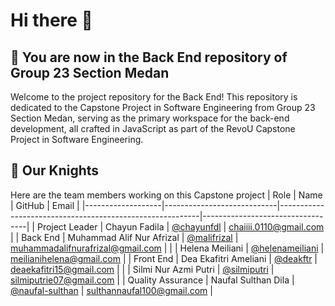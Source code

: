 # Hi there 👋
## 🔧 You are now in the Back End repository of Group 23 Section Medan
Welcome to the project repository for the Back End! This repository is dedicated to the Capstone Project in Software Engineering from Group 23 Section Medan, serving as the primary workspace for the back-end development, all crafted in JavaScript as part of the RevoU Capstone Project in Software Engineering.

## 💪 Our Knights
Here are the team members working on this Capstone project
| Role              | Name                       | GitHub                                                   | Email                            | 
|-------------------|----------------------------|----------------------------------------------------------|----------------------------------|
| Project Leader    | Chayun Fadila              | [@chayunfdl](https://github.com/chayunfdl)               | chaiiii.0110@gmail.com           | 
| Back End          | Muhammad Alif Nur Afrizal  | [@malifrizal](https://github.com/malifrizal)             | muhammadalifnurafrizal@gmail.com |
|                   | Helena Meiliani            | [@helenameiliani](https://github.com/helenameiliani)     | meilianihelena@gmail.com         |
| Front End         | Dea Ekafitri Ameliani      | [@deakftr](https://github.com/deakftr)                   | deaekafitri15@gmail.com          |
|                   | Silmi Nur Azmi Putri       | [@silmiputri](https://github.com/silmiputri)             | silmiputrie07@gmail.com          |
| Quality Assurance | Naufal Sulthan Dila        | [@naufal-sulthan](https://github.com/naufal-sulthan)     | sulthannaufal100@gmail.com       |
